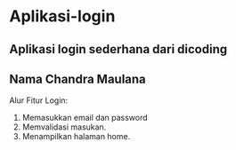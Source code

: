 # Aplikasi-login
Aplikasi login sederhana dari dicoding
--
Nama Chandra Maulana
--
Alur Fitur Login:
1. Memasukkan email dan password
2. Memvalidasi masukan.
3. Menampilkan halaman home.



